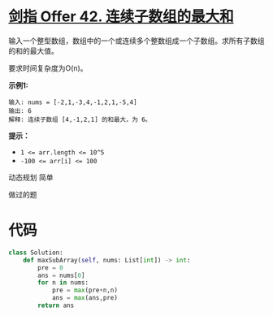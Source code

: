 <!--
 * @Description: 
 * @Autor: Au3C2
 * @Date: 2021-07-19 14:32:36
 * @LastEditors: Au3C2
 * @LastEditTime: 2021-07-19 14:32:43
-->
# [剑指 Offer 42. 连续子数组的最大和](https://leetcode-cn.com/problems/lian-xu-zi-shu-zu-de-zui-da-he-lcof/)

输入一个整型数组，数组中的一个或连续多个整数组成一个子数组。求所有子数组的和的最大值。

要求时间复杂度为O(n)。

 

**示例1:**

```
输入: nums = [-2,1,-3,4,-1,2,1,-5,4]
输出: 6
解释: 连续子数组 [4,-1,2,1] 的和最大，为 6。
```

 

**提示：**

-   `1 <= arr.length <= 10^5`
-   `-100 <= arr[i] <= 100`

动态规划 简单

做过的题

# 代码

```python
class Solution:
    def maxSubArray(self, nums: List[int]) -> int:
        pre = 0
        ans = nums[0]
        for n in nums:
            pre = max(pre+n,n)
            ans = max(ans,pre)
        return ans
```

